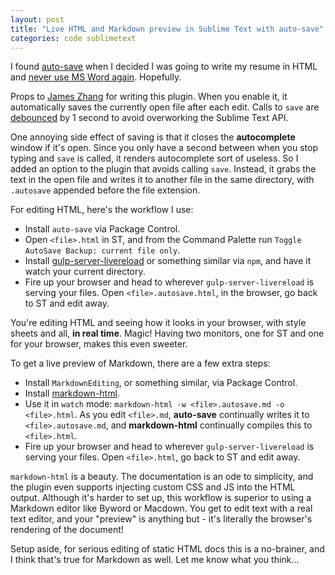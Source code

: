 ```yaml
---
layout: post
title: "Live HTML and Markdown preview in Sublime Text with auto-save"
categories: code sublimetext
---
```


I found [auto-save](https://github.com/jamesfzhang/auto-save) when I decided I was going to write my resume in HTML and [never use MS Word again](../random/ms-word-is-terrible). Hopefully.

Props to [James Zhang](https://github.com/jamesfzhang) for writing this plugin. When you enable it, it automatically saves the currently open file after each edit. Calls to `save` are [debounced](https://css-tricks.com/the-difference-between-throttling-and-debouncing/) by 1 second to avoid overworking the Sublime Text API.

One annoying side effect of saving is that it closes the __autocomplete__ window if it's open. Since you only have a second between when you stop typing and `save` is called, it renders autocomplete sort of useless. So I added an option to the plugin that avoids calling `save`. Instead, it grabs the text in the open file and writes it to another file in the same directory, with `.autosave` appended before the file extension.

For editing HTML, here's the workflow I use:  
- Install `auto-save` via Package Control.
- Open `<file>.html` in ST, and from the Command Palette run `Toggle AutoSave Backup: current file only`.
- Install [gulp-server-livereload](https://www.npmjs.com/package/gulp-server-livereload#command-line) or something similar via `npm`, and have it watch your current directory.
- Fire up your browser and head to wherever `gulp-server-livereload` is serving your files. Open `<file>.autosave.html`, in the browser, go back to ST and edit away.

You're editing HTML and seeing how it looks in your browser, with style sheets and all, __in real time__. Magic! Having two monitors, one for ST and one for your browser, makes this even sweeter.

To get a live preview of Markdown, there are a few extra steps:  
- Install `MarkdownEditing`, or something similar, via Package Control.
- Install [markdown-html](https://www.npmjs.com/package/markdown-html).
- Use it in `watch` mode: `markdown-html -w <file>.autosave.md -o <file>.html`. As you edit `<file>.md`, __auto-save__ continually writes it to `<file>.autosave.md`, and __markdown-html__ continually compiles this to `<file>.html`.
- Fire up your browser and head to wherever `gulp-server-livereload` is serving your files. Open `<file>.html`, go back to ST and edit away.

`markdown-html` is a beauty. The documentation is an ode to simplicity, and the plugin even supports injecting custom CSS and JS into the HTML output. Although it's harder to set up, this workflow is superior to using a Markdown editor like Byword or Macdown. You get to edit text with a real text editor, and your "preview" is anything but - it's literally the browser's rendering of the document!

Setup aside, for serious editing of static HTML docs this is a no-brainer, and I think that's true for Markdown as well. Let me know what you think...
